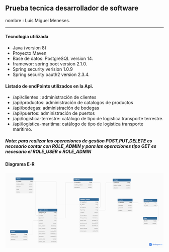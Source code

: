 ## Prueba tecnica desarrollador de software <br>
nombre : Luis Miguel Meneses.

------------

#### Tecnologia utilizada

* Java (version 8)
* Proyecto Maven
* Base de datos: PostgreSQL version 14.
* framewor: spring boot version 2.1.0.
* Spring security verision 1.0.9
* Spring security oauth2 version 2.3.4.

#### Listado de endPoints utilizados en la Api. 

* /api/clientes : administración de clientes
* /api/productos: administración de catalogos de productos
* /api/bodegas:  administración de bodegas
* /api/puertos: administración de puertos
* /api/logistica-terrestre: catálogo de tipo de logistica transporte terrestre.
* /api/logistica-maritima: catálogo de tipo de logistica transporte maritimo.

##### Nota: para realizar las operaciones de gestion POST,PUT,DELETE es necesario contar con ROLE_ADMIN y para las operaciones tipo GET es necesario el ROLE_USER o ROLE_ADMIN

#### Diagrama E-R
![Diagrama ER](https://github.com/LuisMiguelMenesesSilva/Logistica-main/blob/master/src/main/resources/files/Logistica.png)
